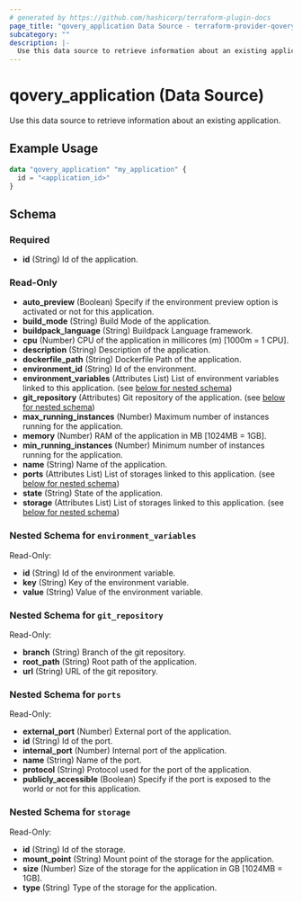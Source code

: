 ```yaml
---
# generated by https://github.com/hashicorp/terraform-plugin-docs
page_title: "qovery_application Data Source - terraform-provider-qovery"
subcategory: ""
description: |-
  Use this data source to retrieve information about an existing application.
---
```


# qovery_application (Data Source)

Use this data source to retrieve information about an existing application.

## Example Usage

```terraform
data "qovery_application" "my_application" {
  id = "<application_id>"
}
```

<!-- schema generated by tfplugindocs -->
## Schema

### Required

- **id** (String) Id of the application.

### Read-Only

- **auto_preview** (Boolean) Specify if the environment preview option is activated or not for this application.
- **build_mode** (String) Build Mode of the application.
- **buildpack_language** (String) Buildpack Language framework.
- **cpu** (Number) CPU of the application in millicores (m) [1000m = 1 CPU].
- **description** (String) Description of the application.
- **dockerfile_path** (String) Dockerfile Path of the application.
- **environment_id** (String) Id of the environment.
- **environment_variables** (Attributes List) List of environment variables linked to this application. (see [below for nested schema](#nestedatt--environment_variables))
- **git_repository** (Attributes) Git repository of the application. (see [below for nested schema](#nestedatt--git_repository))
- **max_running_instances** (Number) Maximum number of instances running for the application.
- **memory** (Number) RAM of the application in MB [1024MB = 1GB].
- **min_running_instances** (Number) Minimum number of instances running for the application.
- **name** (String) Name of the application.
- **ports** (Attributes List) List of storages linked to this application. (see [below for nested schema](#nestedatt--ports))
- **state** (String) State of the application.
- **storage** (Attributes List) List of storages linked to this application. (see [below for nested schema](#nestedatt--storage))

<a id="nestedatt--environment_variables"></a>
### Nested Schema for `environment_variables`

Read-Only:

- **id** (String) Id of the environment variable.
- **key** (String) Key of the environment variable.
- **value** (String) Value of the environment variable.


<a id="nestedatt--git_repository"></a>
### Nested Schema for `git_repository`

Read-Only:

- **branch** (String) Branch of the git repository.
- **root_path** (String) Root path of the application.
- **url** (String) URL of the git repository.


<a id="nestedatt--ports"></a>
### Nested Schema for `ports`

Read-Only:

- **external_port** (Number) External port of the application.
- **id** (String) Id of the port.
- **internal_port** (Number) Internal port of the application.
- **name** (String) Name of the port.
- **protocol** (String) Protocol used for the port of the application.
- **publicly_accessible** (Boolean) Specify if the port is exposed to the world or not for this application.


<a id="nestedatt--storage"></a>
### Nested Schema for `storage`

Read-Only:

- **id** (String) Id of the storage.
- **mount_point** (String) Mount point of the storage for the application.
- **size** (Number) Size of the storage for the application in GB [1024MB = 1GB].
- **type** (String) Type of the storage for the application.


